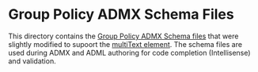 # Group Policy ADMX Schema Files

This directory contains the [Group Policy ADMX Schema files](https://www.microsoft.com/en-us/download/details.aspx?id=4364) that were slightly modified to supoort the [multiText element](https://msdn.microsoft.com/en-us/library/dn606019.aspx). The schema files are used during ADMX and ADML authoring for code completion (Intellisense) and validation.
